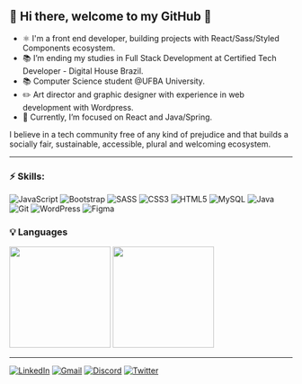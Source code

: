 ## 👋 Hi there, welcome to my GitHub 🚀

- ⚛ I'm a front end developer, building projects with React/Sass/Styled Components ecosystem.
- 📚 I’m ending my studies in Full Stack Development at Certified Tech Developer - Digital House Brazil.
- 📚 Computer Science student @UFBA University.
- ✏️ Art director and graphic designer with experience in web development with Wordpress.
- 🌱 Currently, I’m focused on React and Java/Spring.

I believe in a tech community free of any kind of prejudice and that builds a socially fair, sustainable, accessible, plural and welcoming ecosystem.

<hr>

### ⚡ Skills:
![JavaScript](https://img.shields.io/badge/javascript-%23323330.svg?style=for-the-badge&logo=javascript&logoColor=%23F7DF1E)
![Bootstrap](https://img.shields.io/badge/bootstrap-%23563D7C.svg?style=for-the-badge&logo=bootstrap&logoColor=white)
![SASS](https://img.shields.io/badge/SASS-hotpink.svg?style=for-the-badge&logo=SASS&logoColor=white)
![CSS3](https://img.shields.io/badge/css3-%231572B6.svg?style=for-the-badge&logo=css3&logoColor=white)
![HTML5](https://img.shields.io/badge/html5-%23E34F26.svg?style=for-the-badge&logo=html5&logoColor=white)
![MySQL](https://img.shields.io/badge/mysql-%2300f.svg?style=for-the-badge&logo=mysql&logoColor=white)
![Java](https://img.shields.io/badge/java-%23ED8B00.svg?style=for-the-badge&logo=java&logoColor=white)
![Git](https://img.shields.io/badge/git-%23F05033.svg?style=for-the-badge&logo=git&logoColor=white)
![WordPress](https://img.shields.io/badge/WordPress-%23117AC9.svg?style=for-the-badge&logo=WordPress&logoColor=white)
![Figma](https://img.shields.io/badge/figma-%23F24E1E.svg?style=for-the-badge&logo=figma&logoColor=white)

 
### 💡 Languages
<img height=180rem src="https://github-readme-stats.vercel.app/api?username=tuliopxavier&show_icons=true&theme=cobalt&include_all_commits=true&count_private=true&title_color=2ED3EA"/> <img height=180rem src="https://github-readme-stats.vercel.app/api/top-langs/?username=tuliopxavier&layout=compact&theme=cobalt&title_color=2ED3EA"/>

<hr>

[![LinkedIn](https://img.shields.io/badge/linkedin-%230077B5.svg?style=for-the-badge&logo=linkedin&logoColor=white&link=https://www.linkedin.com/in/tuliopxavier/)](https://www.linkedin.com/in/tuliopxavier/)
[![Gmail](https://img.shields.io/badge/Gmail-D14836?style=for-the-badge&logo=gmail&logoColor=white&link=https://mailto:tuliopxavier@gmail.com)](mailto:tuliopxavier@gmail.com)
[![Discord](https://img.shields.io/badge/Discord-%237289DA.svg?style=for-the-badge&logo=discord&logoColor=white&link=https://https://discord.gg/879469602827038771)](https://discord.gg/879469602827038771)
[![Twitter](https://img.shields.io/badge/twitter-%231DA1F2.svg?style=for-the-badge&logo=Twitter&logoColor=white&link=https://https://twitter.com/tuliopxavier)](https://twitter.com/tuliopxavier)

